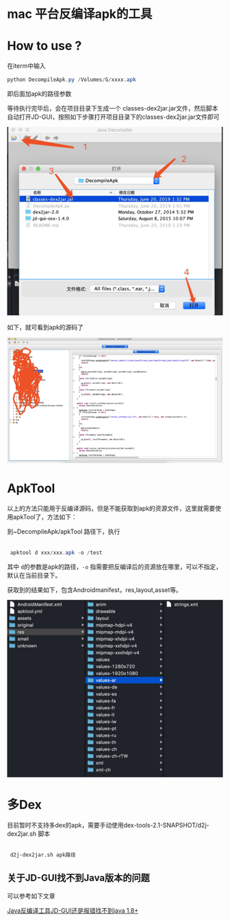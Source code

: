 # mac 平台反编译apk的工具


# How to use ?

在iterm中输入

```java
python DecompileApk.py /Volumes/G/xxxx.apk
```

即后面加apk的路径参数

等待执行完毕后，会在项目目录下生成一个 classes-dex2jar.jar文件，然后脚本自动打开JD-GUI，按照如下步骤打开项目目录下的classes-dex2jar.jar文件即可

![](https://github.com/weiwangqiang/ProjectIcn/blob/master/picture/csdn/1.jpg?raw=true)

如下，就可看到apk的源码了

![](https://github.com/weiwangqiang/ProjectIcn/blob/master/picture/csdn/2.jpg?raw=true)


# ApkTool

以上的方法只能用于反编译源码，但是不能获取到apk的资源文件，这里就需要使用apkTool了，方法如下：

到~DecompileApk/apkTool 路径下，执行

```java

 apktool d xxx/xxx.apk -o /test

```

其中 `d`的参数是apk的路径，`-o` 指需要把反编译后的资源放在哪里，可以不指定，默认在当前目录下。

获取到的结果如下，包含Androidmanifest，res,layout,asset等。

![](https://raw.githubusercontent.com/weiwangqiang/ProjectIcn/master/picture/csdn/decompileApk_res.jpg)


# 多Dex

目前暂时不支持多dex的apk，需要手动使用dex-tools-2.1-SNAPSHOT/d2j-dex2jar.sh 脚本

```sh

 d2j-dex2jar.sh apk路径

```

## 关于JD-GUI找不到Java版本的问题

可以参考如下文章

[Java反编译工具JD-GUI还是报错找不到java 1.8+](https://www.cnblogs.com/juhy/p/14193476.html)

